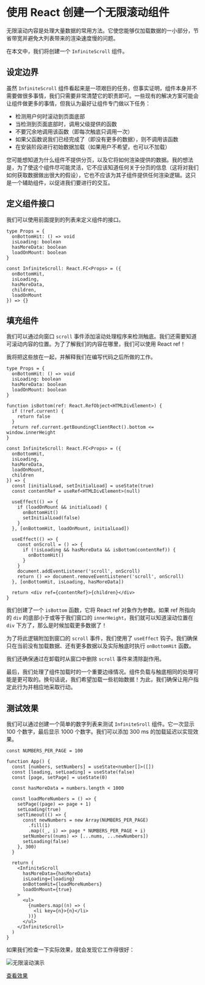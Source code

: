 # 使用 React 创建一个无限滚动组件

无限滚动内容是处理大量数据的常用方法。它使您能够仅加载数据的一小部分，节省带宽并避免大列表带来的渲染速度慢的问题。

在本文中，我们将创建一个 `InfiniteScroll` 组件。

## 设定边界

虽然 `InfiniteScroll` 组件看起来是一项艰巨的任务，但事实证明，组件本身并不需要做很多事情，我们只需要非常清楚它的职责即可。一些现有的解决方案可能会让组件做更多的事情，但我认为最好让组件专门做以下任务：

- 检测用户何时滚动到页面底部
- 当检测到页面底部时，调用父级提供的函数
- 不要冗余地调用该函数（即每次触底只调用一次）
- 如果父函数说我们已经完成了（即没有更多的数据），则不调用该函数
- 在安装阶段进行初始数据加载（如果用户不希望，也可以不加载）

您可能想知道为什么组件不提供分页，以及它将如何渲染提供的数据。我的想法是，为了使这个组件尽可能灵活，它不应该知道任何关于分页的信息（这将对我们如何获取数据做出很大的假设），它也不应该为其子组件提供任何渲染逻辑。这只是一个辅助组件，以促进我们要进行的交互。

## 定义组件接口

我们可以使用前面提到的列表来定义组件的接口。

```tsx
type Props = {
  onBottomHit: () => void
  isLoading: boolean
  hasMoreData: boolean
  loadOnMount: boolean
}

const InfiniteScroll: React.FC<Props> = ({
  onBottomHit,
  isLoading,
  hasMoreData,
  children,
  loadOnMount
}) => {}
```

## 填充组件

我们可以通过向窗口 `scroll` 事件添加滚动处理程序来检测触底。我们还需要知道可滚动内容的位置。为了了解我们的内容在哪里，我们可以使用 React ref！

我将把这些放在一起，并解释我们在编写代码之后所做的工作。

```tsx
type Props = {
  onBottomHit: () => void
  isLoading: boolean
  hasMoreData: boolean
  loadOnMount: boolean
}

function isBottom(ref: React.RefObject<HTMLDivElement>) {
  if (!ref.current) {
    return false
  }
  return ref.current.getBoundingClientRect().bottom <= window.innerHeight
}

const InfiniteScroll: React.FC<Props> = ({
  onBottomHit,
  isLoading,
  hasMoreData,
  loadOnMount,
  children
}) => {
  const [initialLoad, setInitialLoad] = useState(true)
  const contentRef = useRef<HTMLDivElement>(null)

  useEffect(() => {
    if (loadOnMount && initialLoad) {
      onBottomHit()
      setInitialLoad(false)
    }
  }, [onBottomHit, loadOnMount, initialLoad])

  useEffect(() => {
    const onScroll = () => {
      if (!isLoading && hasMoreData && isBottom(contentRef)) {
        onBottomHit()
      }
    }
    document.addEventListener('scroll', onScroll)
    return () => document.removeEventListener('scroll', onScroll)
  }, [onBottomHit, isLoading, hasMoreData])

  return <div ref={contentRef}>{children}</div>
}
```

我们创建了一个 `isBottom` 函数，它将 React ref 对象作为参数。如果 ref 所指向的 `div` 的底部小于或等于我们窗口的 `innerHeight`，我们就可以知道滚动位置在 `div` 下方了，那么是时候加载更多数据了！

为了将此逻辑附加到窗口的 `scroll` 事件，我们使用了 `useEffect` 钩子。我们确保只在当前没有加载数据、还有更多数据以及实际触底时执行 `onBottomHit` 函数。

我们还确保通过在卸载时从窗口中删除 `scroll` 事件来清除副作用。

最后，我们处理了组件加载时的一个重要边缘情况。组件负载与触底相同的处理可能是更可取的。换句话说，我们希望加载一些初始数据！为此，我们确保让用户指定此行为并相应地采取行动。

## 测试效果

我们可以通过创建一个简单的数字列表来测试 `InfiniteSroll` 组件。它一次显示 100 个数字，最后显示 1000 个数字。我们可以添加 300 ms 的加载延迟以实现效果。

```tsx
const NUMBERS_PER_PAGE = 100

function App() {
  const [numbers, setNumbers] = useState<number[]>([])
  const [loading, setLoading] = useState(false)
  const [page, setPage] = useState(0)

  const hasMoreData = numbers.length < 1000

  const loadMoreNumbers = () => {
    setPage((page) => page + 1)
    setLoading(true)
    setTimeout(() => {
      const newNumbers = new Array(NUMBERS_PER_PAGE)
        .fill(1)
        .map((_, i) => page * NUMBERS_PER_PAGE + i)
      setNumbers((nums) => [...nums, ...newNumbers])
      setLoading(false)
    }, 300)
  }

  return (
    <InfiniteScroll
      hasMoreData={hasMoreData}
      isLoading={loading}
      onBottomHit={loadMoreNumbers}
      loadOnMount={true}
    >
      <ul>
        {numbers.map((n) => (
          <li key={n}>{n}</li>
        ))}
      </ul>
    </InfiniteScroll>
  )
}
```

如果我们检查一下实际效果，就会发现它工作得很好：

![无限滚动演示](https://upload-images.jianshu.io/upload_images/18281896-a79a165312f2fc5e.png?imageMogr2/auto-orient/strip%7CimageView2/2/w/1240)

[查看效果](https://codepen.io/lio-zero/pen/NWdVgLV)
